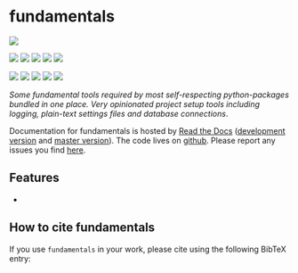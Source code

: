 # fundamentals


[![](https://zenodo.org/badge/DOI/10.5281/zenodo.8037509.svg)](https://zenodo.org/doi/10.5281/zenodo.8037509) 

<!-- INFO BADGES -->  

[![](https://img.shields.io/pypi/pyversions/fundamentals)](https://pypi.org/project/fundamentals/)
[![](https://img.shields.io/pypi/v/fundamentals)](https://pypi.org/project/fundamentals/)
[![](https://img.shields.io/conda/vn/conda-forge/fundamentals.svg)](https://anaconda.org/conda-forge/fundamentals)
[![](https://pepy.tech/badge/fundamentals)](https://pepy.tech/project/fundamentals)
[![](https://img.shields.io/github/license/thespacedoctor/fundamentals)](https://github.com/thespacedoctor/fundamentals)

<!-- STATUS BADGES -->  

[![](http://157.245.42.153:8080/buildStatus/icon?job=fundamentals%2Fmaster&subject=build%20master)](http://157.245.42.153:8080/blue/organizations/jenkins/fundamentals/activity?branch=master)
[![](http://157.245.42.153:8080/buildStatus/icon?job=fundamentals%2Fdevelop&subject=build%20dev)](http://157.245.42.153:8080/blue/organizations/jenkins/fundamentals/activity?branch=develop)
[![](https://cdn.jsdelivr.net/gh/thespacedoctor/fundamentals@master/coverage.svg)](https://raw.githack.com/thespacedoctor/fundamentals/master/htmlcov/index.html)
[![](https://readthedocs.org/projects/fundamentals/badge/?version=master)](https://fundamentals.readthedocs.io/en/master/)
[![](https://img.shields.io/github/issues/thespacedoctor/fundamentals/type:%20bug?label=bug%20issues)](https://github.com/thespacedoctor/fundamentals/issues?q=is%3Aissue+is%3Aopen+label%3A%22type%3A+bug%22+)

*Some fundamental tools required by most self-respecting python-packages bundled in one place. Very opinionated project setup tools including logging, plain-text settings files and database connections*.

Documentation for fundamentals is hosted by [Read the Docs](https://fundamentals.readthedocs.io/en/master/) ([development version](https://fundamentals.readthedocs.io/en/develop/) and [master version](https://fundamentals.readthedocs.io/en/master/)). The code lives on [github](https://github.com/thespacedoctor/fundamentals). Please report any issues you find [here](https://github.com/thespacedoctor/fundamentals/issues).

## Features

* 

## How to cite fundamentals

If you use `fundamentals` in your work, please cite using the following BibTeX entry: 




 

